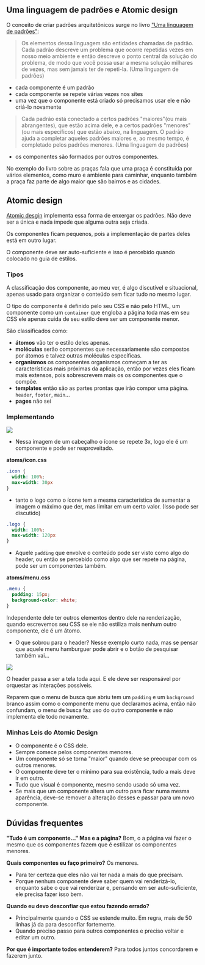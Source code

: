 ## Uma linguagem de padrões e Atomic design

O conceito de criar padrões arquitetônicos surge no livro ["Uma linguagem de padrões"](https://statics-submarino.b2w.io/sherlock/books/firstChapter/112900425.pdf):

> Os elementos dessa linguagem são entidades chamadas de padrão. Cada padrão descreve um problema que ocorre repetidas vezes em nosso meio ambiente e então descreve o ponto central da solução do problema, de modo que você possa usar a mesma solução milhares de vezes, mas sem jamais ter de repeti-la. (Uma linguagem de padrões)

- cada componente é um padrão
- cada componente se repete várias vezes nos sites
- uma vez que o componente está criado só precisamos usar ele e não criá-lo novamente

> Cada padrão está conectado a certos padrões "maiores"(ou mais abrangentes), que estão acima dele, e a certos padrões "menores"(ou mais específicos) que estão abaixo, na linguagem. O padrão ajuda a completar aqueles padrões maiores e, ao mesmo tempo, é completado pelos padrões menores. (Uma linguagem de padrões)

- os componentes são formados por outros componentes.

No exemplo do livro sobre as praças fala que uma praça é constituída por vários elementos, como muro e ambiente para caminhar, enquanto também a praça faz parte de algo maior que são bairros e as cidades.

## Atomic design

[Atomic desgin](https://bradfrost.com/blog/post/atomic-web-design/) implementa essa forma de enxergar os padrões. Não deve ser a única e nada impede que alguma outra seja criada.

Os componentes ficam pequenos, pois a implementação de partes deles está em outro lugar.

O componente deve ser auto-suficiente e isso é percebido quando colocado no guia de estilos.

### Tipos

A classificação dos componente, ao meu ver, é algo discutível e situacional, apenas usado para organizar o conteúdo sem ficar tudo no mesmo lugar.

O tipo do componente é definido pelo seu CSS e não pelo HTML, um componente como um `container` que engloba a página toda mas em seu CSS ele apenas cuida de seu estilo deve ser um componente menor.

São classificados como:

- **átomos** vão ter o estilo deles apenas.
- **moléculas** serão componentes que necessariamente são compostos por átomos e talvez outras moléculas específicas.
- **organismos** os componentes organismos começam a ter as características mais próximas da aplicação, então por vezes eles ficam mais extensos, pois sobrescrevem mais os os componentes que o compõe.
- **templates** então são as partes prontas que irão compor uma página. `header`, `footer`, `main`...
- **pages** não sei

### Implementando

<kbd>
  <img src=https://user-images.githubusercontent.com/27368585/75980958-42774300-5ec2-11ea-9d9f-53ce34ea2992.png />
</kbd>

- Nessa imagem de um cabeçalho o ícone se repete 3x, logo ele é um componente e pode ser reaproveitado.

**atoms/icon.css**
```css
.icon {
  width: 100%;
  max-width: 30px
}
```

- tanto o logo como o ícone tem a mesma característica de aumentar a imagem o máximo que der, mas limitar em um certo valor. (Isso pode ser discutido)

```css
.logo {
  width: 100%;
  max-width: 120px
}
```

- Aquele `padding` que envolve o conteúdo pode ser visto como algo do header, ou então se percebido como algo que ser repete na página, pode ser um componentes também.

**atoms/menu.css**
```css
.menu {
  padding: 15px;
  background-color: white;
}
```

Independente dele ter outros elementos dentro dele na renderização, quando escrevemos seu CSS se ele não estiliza mais nenhum outro componente, ele é um átomo.

- O que sobrou para o header? Nesse exemplo curto nada, mas se pensar que aquele menu hamburguer pode abrir e o botão de pesquisar também vai...

<kbd>
  <img src=https://user-images.githubusercontent.com/27368585/75984046-79505780-5ec8-11ea-9e32-48d87e094db0.png />
</kbd>

O header passa a ser a tela toda aqui. E ele deve ser responsável por orquestar as interações possíveis.

Reparem que o menu de busca que abriu tem um `padding` e um `background` branco assim como o componente menu que declaramos acima, então não confundam, o menu de busca faz uso do outro componente e não implementa ele todo novamente.

### Minhas Leis do Atomic Design

- O componente é o CSS dele.
- Sempre comece pelos componentes menores.
- Um componente só se torna "maior" quando deve se preocupar com os outros menores.
- O componente deve ter o mínimo para sua existência, tudo a mais deve ir em outro.
- Tudo que visual é componente, mesmo sendo usado só uma vez.
- Se mais que um componente altera um outro para ficar numa mesma aparência, deve-se remover a alteração desses e passar para um novo componente.

## Dúvidas frequentes

**"Tudo é um componente..." Mas e a página?** Bom, o a página vai fazer o mesmo que os componentes fazem que é estilizar os componentes menores.

**Quais componentes eu faço primeiro?** Os menores.

- Para ter certeza que eles não vai ter nada a mais do que precisam.
- Porque nenhum componente deve saber quem vai renderizá-lo, enquanto sabe o que vai renderizar e, pensando em ser auto-suficiente, ele precisa fazer isso bem.

**Quando eu devo desconfiar que estou fazendo errado?** 

- Principalmente quando o CSS se estende muito. Em regra, mais de 50 linhas já da para desconfiar fortemente.
- Quando preciso passo para outros componentes e preciso voltar e editar um outro.

**Por que é importante todos entenderem?** Para todos juntos concordarem e fazerem junto.
